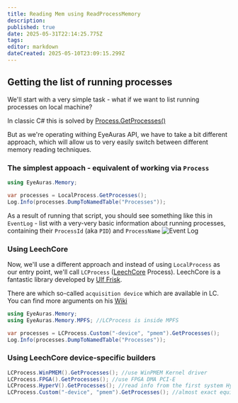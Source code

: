 ```yaml
---
title: Reading Mem using ReadProcessMemory
description: 
published: true
date: 2025-05-31T22:14:25.775Z
tags: 
editor: markdown
dateCreated: 2025-05-10T23:09:15.299Z
---
```


## Getting the list of running processes

We'll start with a very simple task - what if we want to list running processes on local machine?

In classic C# this is solved by [Process.GetProcesses()](https://learn.microsoft.com/en-us/dotnet/api/system.diagnostics.process.getprocesses?view=net-8.0)

But as we're operating withing EyeAuras API, we have to take a bit different approach, which will allow
us to very easily switch between different memory reading techniques.

### The simplest appoach - equivalent of working via `Process`
```csharp
using EyeAuras.Memory;

var processes = LocalProcess.GetProcesses();
Log.Info(processes.DumpToNamedTable("Processes"));
```
As a result of running that script, you should see something like this in `EventLog` - list with a very-very basic information about running processes, containing their `ProcessId` (aka `PID`) and `ProcessName`
![Event Log](https://s3.eyeauras.net/media/2025/05/NVIDIA_Overlay_1k4NSsZyzm.png)

### Using LeechCore
Now, we'll use a different approach and instead of using `LocalProcess` as our entry point, we'll call `LCProcess` ([LeechCore](https://github.com/ufrisk/LeechCore) Process). LeechCore is a fantastic library developed by [Ulf Frisk](https://github.com/ufrisk). 

There are which so-called `acquisition device` which are available in LC. You can find more arguments on his [Wiki](https://github.com/ufrisk/LeechCore/wiki)

```csharp
using EyeAuras.Memory;
using EyeAuras.Memory.MPFS; //LCProcess is inside MPFS

var processes = LCProcess.Custom("-device", "pmem").GetProcesses();
Log.Info(processes.DumpToNamedTable("Processes"));
```

### Using LeechCore device-specific builders

```csharp
LCProcess.WinPMEM().GetProcesses(); //use WinPMEM Kernel driver 
LCProcess.FPGA().GetProcesses(); //use FPGA DMA PCI-E 
LCProcess.HyperV().GetProcesses(); //read info from the first system Hyper-V VM 
LCProcess.Custom("-device", "pmem").GetProcesses(); //almost exact equivalent of using WinPMEM
```

